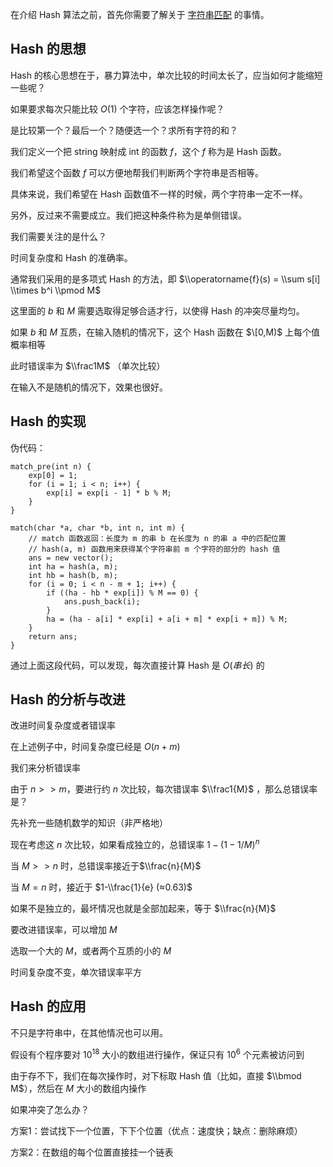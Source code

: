 在介绍 Hash 算法之前，首先你需要了解关于 [字符串匹配](/string/match) 的事情。

## Hash 的思想

Hash 的核心思想在于，暴力算法中，单次比较的时间太长了，应当如何才能缩短一些呢？

如果要求每次只能比较 $O(1)$ 个字符，应该怎样操作呢？

是比较第一个？最后一个？随便选一个？求所有字符的和？

我们定义一个把 string 映射成 int 的函数 $f$，这个 $f$ 称为是 Hash 函数。

我们希望这个函数 $f$ 可以方便地帮我们判断两个字符串是否相等。

具体来说，我们希望在 Hash 函数值不一样的时候，两个字符串一定不一样。

另外，反过来不需要成立。我们把这种条件称为是单侧错误。

我们需要关注的是什么？

时间复杂度和 Hash 的准确率。

通常我们采用的是多项式 Hash 的方法，即 $\\operatorname{f}(s) = \\sum s[i] \\times b^i \\pmod M$

这里面的 $b$ 和 $M$ 需要选取得足够合适才行，以使得 Hash 的冲突尽量均匀。

如果 $b$ 和 $M$ 互质，在输入随机的情况下，这个 Hash 函数在 $\[0,M)$ 上每个值概率相等

此时错误率为 $\\frac1M$ （单次比较）

在输入不是随机的情况下，效果也很好。

## Hash 的实现

伪代码：

    match_pre(int n) {
        exp[0] = 1;
        for (i = 1; i < n; i++) {
            exp[i] = exp[i - 1] * b % M;
        }
    }

    match(char *a, char *b, int n, int m) {
        // match 函数返回：长度为 m 的串 b 在长度为 n 的串 a 中的匹配位置
        // hash(a, m) 函数用来获得某个字符串前 m 个字符的部分的 hash 值
        ans = new vector();
        int ha = hash(a, m);
        int hb = hash(b, m);
        for (i = 0; i < n - m + 1; i++) {
            if ((ha - hb * exp[i]) % M == 0) {
                ans.push_back(i);
            }
            ha = (ha - a[i] * exp[i] + a[i + m] * exp[i + m]) % M;
        }
        return ans;
    }

通过上面这段代码，可以发现，每次直接计算 Hash 是 $O(串长)$ 的

## Hash 的分析与改进

改进时间复杂度或者错误率

在上述例子中，时间复杂度已经是 $O(n+m)$

我们来分析错误率

由于 $n >> m$，要进行约 $n$ 次比较，每次错误率 $\\frac1{M}$ ，那么总错误率是？

先补充一些随机数学的知识（非严格地）

现在考虑这 $n$ 次比较，如果看成独立的，总错误率 $1-(1-1/M)^n$

当 $M >> n$ 时，总错误率接近于$\\frac{n}{M}$

当 $M = n$ 时，接近于 $1-\\frac{1}{e} (≈0.63)$

如果不是独立的，最坏情况也就是全部加起来，等于 $\\frac{n}{M}$

要改进错误率，可以增加 $M$

选取一个大的 $M$，或者两个互质的小的 $M$

时间复杂度不变，单次错误率平方

## Hash 的应用

不只是字符串中，在其他情况也可以用。

假设有个程序要对 $10^{18}$ 大小的数组进行操作，保证只有 $10^6$ 个元素被访问到

由于存不下，我们在每次操作时，对下标取 Hash 值（比如，直接 $\\bmod M$），然后在 $M$ 大小的数组内操作

如果冲突了怎么办？

方案1：尝试找下一个位置，下下个位置（优点：速度快；缺点：删除麻烦）

方案2：在数组的每个位置直接挂一个链表
